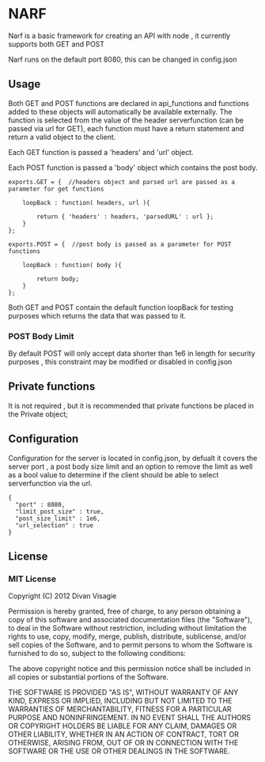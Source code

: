 NARF 
====

Narf is a basic framework for creating an API with node , it currently supports both GET and POST

Narf runs on the default port 8080, this can be changed in config.json

## Usage

Both GET and POST functions are declared in api_functions and functions added to these 
objects will automatically be available externally. The function is selected from the value of the 
header serverfunction (can be passed via url for GET), each function must have a return statement and 
return a valid object to the client.

Each GET function is passed a 'headers' and 'url' object.

Each POST function is passed a 'body' object which contains the post body.

	exports.GET = {  //headers object and parsed url are passed as a parameter for get functions
	
		loopBack : function( headers, url ){
				
			return { 'headers' : headers, 'parsedURL' : url };
		}
	};

	exports.POST = {  //post body is passed as a parameter for POST functions
	
		loopBack : function( body ){
	
			return body;
		}
	};

Both GET and POST contain the default function loopBack for testing purposes which returns the data 
that was passed to it.

### POST Body Limit

By default POST will only accept data shorter than 1e6 in length for security purposes , this
constraint may be modified or disabled in config.json

## Private functions

It is not required , but it is recommended that private functions be placed in the Private object;


## Configuration

Configuration for the server is located in config.json, by defualt it covers the server port , a post 
body size limit and an option to remove the limit as well as a bool value to determine if the client should
be able to select serverfunction via the url.

	{
	  "port" : 8080,
	  "limit_post_size" : true,
	  "post_size_limit" : 1e6,
	  "url_selection" : true
	}

## License 

### MIT License

Copyright (C) 2012 Divan Visagie

Permission is hereby granted, free of charge, to any person obtaining a copy of this software and associated documentation files (the "Software"), to deal in the Software without restriction, including without limitation the rights to use, copy, modify, merge, publish, distribute, sublicense, and/or sell copies of the Software, and to permit persons to whom the Software is furnished to do so, subject to the following conditions:

The above copyright notice and this permission notice shall be included in all copies or substantial portions of the Software.

THE SOFTWARE IS PROVIDED "AS IS", WITHOUT WARRANTY OF ANY KIND, EXPRESS OR IMPLIED, INCLUDING BUT NOT LIMITED TO THE WARRANTIES OF MERCHANTABILITY, FITNESS FOR A PARTICULAR PURPOSE AND NONINFRINGEMENT. IN NO EVENT SHALL THE AUTHORS OR COPYRIGHT HOLDERS BE LIABLE FOR ANY CLAIM, DAMAGES OR OTHER LIABILITY, WHETHER IN AN ACTION OF CONTRACT, TORT OR OTHERWISE, ARISING FROM, OUT OF OR IN CONNECTION WITH THE SOFTWARE OR THE USE OR OTHER DEALINGS IN THE SOFTWARE.
